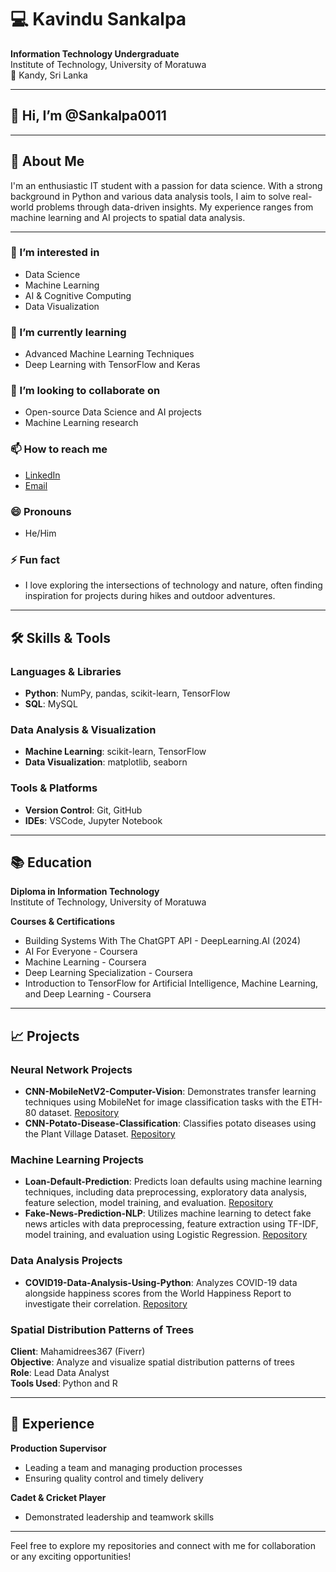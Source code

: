 # 💻 Kavindu Sankalpa

**Information Technology Undergraduate**  
Institute of Technology, University of Moratuwa  
📍 Kandy, Sri Lanka

---

## 👋 Hi, I’m @Sankalpa0011
---

## 👋 About Me

I'm an enthusiastic IT student with a passion for data science. With a strong background in Python and various data analysis tools, I aim to solve real-world problems through data-driven insights. My experience ranges from machine learning and AI projects to spatial data analysis. 

---

### 👀 I’m interested in
- Data Science
- Machine Learning
- AI & Cognitive Computing
- Data Visualization

### 🌱 I’m currently learning
- Advanced Machine Learning Techniques
- Deep Learning with TensorFlow and Keras

### 💞️ I’m looking to collaborate on
- Open-source Data Science and AI projects
- Machine Learning research

### 📫 How to reach me
- [LinkedIn](https://www.linkedin.com/in/kavindu-sankalpa)
- [Email](sankalpakavindu09@gmail.com)

### 😄 Pronouns
- He/Him

### ⚡ Fun fact
- I love exploring the intersections of technology and nature, often finding inspiration for projects during hikes and outdoor adventures.

---

## 🛠️ Skills & Tools

### Languages & Libraries
- **Python**: NumPy, pandas, scikit-learn, TensorFlow
- **SQL**: MySQL

### Data Analysis & Visualization
- **Machine Learning**: scikit-learn, TensorFlow
- **Data Visualization**: matplotlib, seaborn

### Tools & Platforms
- **Version Control**: Git, GitHub
- **IDEs**: VSCode, Jupyter Notebook

---

## 📚 Education

**Diploma in Information Technology**  
Institute of Technology, University of Moratuwa

**Courses & Certifications**
- Building Systems With The ChatGPT API - DeepLearning.AI (2024)
- AI For Everyone - Coursera
- Machine Learning - Coursera
- Deep Learning Specialization - Coursera
- Introduction to TensorFlow for Artificial Intelligence, Machine Learning, and Deep Learning - Coursera

---

## 📈 Projects

### Neural Network Projects
- **CNN-MobileNetV2-Computer-Vision**: Demonstrates transfer learning techniques using MobileNet for image classification tasks with the ETH-80 dataset. [Repository](https://github.com/Sankalpa0011/CNN-MobileNetV2-Computer-Vision)
- **CNN-Potato-Disease-Classification**: Classifies potato diseases using the Plant Village Dataset. [Repository](https://github.com/Sankalpa0011/CNN-Potato-Disease-Classification)

### Machine Learning Projects
- **Loan-Default-Prediction**: Predicts loan defaults using machine learning techniques, including data preprocessing, exploratory data analysis, feature selection, model training, and evaluation. [Repository](https://github.com/Sankalpa0011/Loan-Default-Prediction)
- **Fake-News-Prediction-NLP**: Utilizes machine learning to detect fake news articles with data preprocessing, feature extraction using TF-IDF, model training, and evaluation using Logistic Regression. [Repository](https://github.com/Sankalpa0011/Fake-News-Prediction-NLP)

### Data Analysis Projects
- **COVID19-Data-Analysis-Using-Python**: Analyzes COVID-19 data alongside happiness scores from the World Happiness Report to investigate their correlation. [Repository](https://github.com/Sankalpa0011/COVID19-Data-Analysis-Using-Python)

### Spatial Distribution Patterns of Trees
**Client**: Mahamidrees367 (Fiverr)  
**Objective**: Analyze and visualize spatial distribution patterns of trees  
**Role**: Lead Data Analyst  
**Tools Used**: Python and R 

---

## 💼 Experience

**Production Supervisor**  
- Leading a team and managing production processes  
- Ensuring quality control and timely delivery

**Cadet & Cricket Player**
- Demonstrated leadership and teamwork skills

---

Feel free to explore my repositories and connect with me for collaboration or any exciting opportunities!
